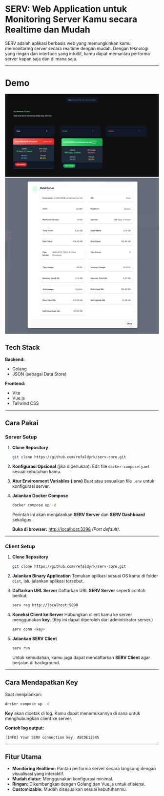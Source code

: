 # SERV: Web Application untuk Monitoring Server Kamu secara Realtime dan Mudah

SERV adalah aplikasi berbasis web yang memungkinkan kamu memonitoring server secara realtime dengan mudah. Dengan teknologi yang ringan dan interface yang intuitif, kamu dapat memantau performa server kapan saja dan di mana saja.

---

# Demo
![img.png](image/img.png)
![img.png](image/detail.png)

## Tech Stack
**Backend:**
- Golang
- JSON (sebagai Data Store)

**Frontend:**
- Vite
- Vue.js
- Tailwind CSS

---

## Cara Pakai
### **Server Setup**
1. **Clone Repository**
    ```bash
    git clone https://github.com/refaldyrk/serv-core.git
    ```
2. **Konfigurasi Opsional** (jika diperlukan):
   Edit file `docker-compose.yaml` sesuai kebutuhan kamu.

3. **Atur Environment Variables (.env)**
   Buat atau sesuaikan file `.env` untuk konfigurasi server.

4. **Jalankan Docker Compose**
    ```bash
    docker compose up -d
    ```
   Perintah ini akan menjalankan **SERV Server** dan **SERV Dashboard** sekaligus.

   **Buka di browser:** [http://localhost:3298](http://localhost:3298) *(Port default)*.

---

### **Client Setup**
1. **Clone Repository**
    ```bash
    git clone https://github.com/refaldyrk/serv-core.git
    ```

2. **Jalankan Binary Application**
   Temukan aplikasi sesuai OS kamu di folder `dist`, lalu jalankan aplikasi tersebut.

3. **Daftarkan URL Server**
   Daftarkan URL **SERV Server** seperti contoh berikut:
    ```bash
    serv reg http://localhost:9090
    ```

4. **Koneksi Client ke Server**
   Hubungkan client kamu ke server menggunakan **key**. (Key ini dapat diperoleh dari administrator server.)
    ```bash
    serv conn <key>
    ```

5. **Jalankan SERV Client**
    ```bash
    serv run
    ```

   Untuk kemudahan, kamu juga dapat mendaftarkan **SERV Client** agar berjalan di background.

---

## Cara Mendapatkan Key
Saat menjalankan:
```bash
docker compose up -d
```
**Key** akan dicetak di log. Kamu dapat menemukannya di sana untuk menghubungkan client ke server.

**Contoh log output:**
```
[INFO] Your SERV connection key: ABCDE12345
```

---

## Fitur Utama
- **Monitoring Realtime:** Pantau performa server secara langsung dengan visualisasi yang interaktif.
- **Mudah diatur:** Menggunakan konfigurasi minimal.
- **Ringan:** Dikembangkan dengan Golang dan Vue.js untuk efisiensi.
- **Customizable:** Mudah disesuaikan sesuai kebutuhanmu.
